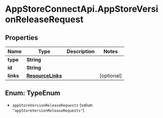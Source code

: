# AppStoreConnectApi.AppStoreVersionReleaseRequest

## Properties

Name | Type | Description | Notes
------------ | ------------- | ------------- | -------------
**type** | **String** |  | 
**id** | **String** |  | 
**links** | [**ResourceLinks**](ResourceLinks.md) |  | [optional] 



## Enum: TypeEnum


* `appStoreVersionReleaseRequests` (value: `"appStoreVersionReleaseRequests"`)




